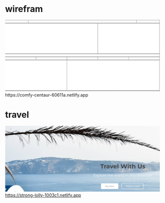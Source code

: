 <h1> wirefram</h1>
<a href="https://comfy-centaur-60611a.netlify.app"><img src="Screenshot 2024-12-17 104814.png"></a>
https://comfy-centaur-60611a.netlify.app

<h1> travel</h1>
<a href="https://strong-lolly-1003c1.netlify.app"><img src="Screenshot 2024-12-19 105138.png">
https://strong-lolly-1003c1.netlify.app

